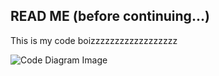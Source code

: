 ## READ ME (before continuing...)

This is my code boizzzzzzzzzzzzzzzzzz

![Code Diagram Image]([https://github.com/Jchisholm204/1010VRepo/blob/master/Nunu%26Willump%20-%202021%20ReRun%20One%20File/Code%20File%20Structure%20Diagram.drawio.png](https://github.com/Jchisholm204/1010VRepo/blob/master/ReRun%20One%20File%20(old%20programs)/Yodle%20-%20RROF/Code%20File%20Structure%20Diagram.drawio.png))
